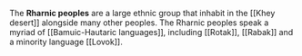 The **Rharnic peoples** are a large ethnic group that inhabit in the [[Khey desert]] alongside many other peoples. The Rharnic peoples speak a myriad of [[Bamuic-Hautaric languages]], including [[Rotak]], [[Rabak]] and a minority language [[Lovok]].